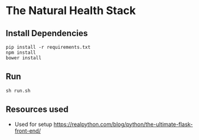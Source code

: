 # The Natural Health Stack

## Install Dependencies 

```
pip install -r requirements.txt
npm install
bower install
```

## Run

```
sh run.sh
```

## Resources used

* Used for setup https://realpython.com/blog/python/the-ultimate-flask-front-end/